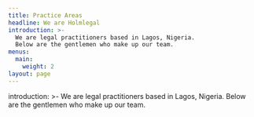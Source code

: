 ```yaml
---
title: Practice Areas
headline: We are Holmlegal
introduction: >-
  We are legal practitioners based in Lagos, Nigeria.
  Below are the gentlemen who make up our team.
menus:
  main:
    weight: 2
layout: page
---
```

introduction: >-
  We are legal practitioners based in Lagos, Nigeria.
  Below are the gentlemen who make up our team.